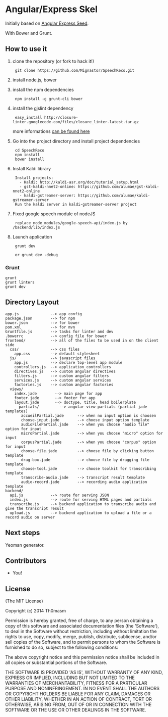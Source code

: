 # Angular/Express Skel

Initially based on [Angular Express Seed](https://github.com/btford/angular-express-seed).

With Bower and Grunt.

## How to use it

1. clone the repository (or fork to hack it!)

        git clone https://github.com/Mignastor/SpeechReco.git

2. install node.js, bower

3. install the npm dependencies

        npm install -g grunt-cli bower

4. install the gjslint dependency

        easy_install http://closure-linter.googlecode.com/files/closure_linter-latest.tar.gz

    more informations [can be found here](https://developers.google.com/closure/utilities/docs/linter_howto)

5. Go into the project directory and install project dependencies

        cd SpeechReco
        npm install
        bower install

6. Install Kaldi library

        Install projects:
          - Kaldi: http://kaldi-asr.org/doc/tutorial_setup.html
          - gst-kaldi-nnet2-online: https://github.com/alumae/gst-kaldi-nnet2-online
          - kaldi-gstreamer-server: https://github.com/alumae/kaldi-gstreamer-server
        Run the kaldi server in kaldi-gstreamer-server project

7. Fixed google speech module of nodeJS

        replace node_modules/google-speech-api/index.js by /backend/lib/index.js 

7. Launch application

        grunt dev

        or grunt dev -debug 

### Grunt

    grunt
    grunt linters
    grunt dev

## Directory Layout
    
    app.js              --> app config
    package.json        --> for npm
    bower.json          --> for bower
    pom.xml             --> for mvn
    Gruntfile.js        --> tasks for linter and dev
    .bowerrc            --> config file for bower
    frontend/           --> all of the files to be used in on the client side
      css/              --> css files
        app.css         --> default stylesheet
      js/               --> javascript files
        app.js          --> declare top-level app module
        controllers.js  --> application controllers
        directives.js   --> custom angular directives
        filters.js      --> custom angular filters
        services.js     --> custom angular services
        factories.js    --> custom angular factories
      views/
        index.jade        --> main page for app
        footer.jade       --> footer for app
        layout.jade       --> doctype, title, head boilerplate
          partials/         --> angular view partials (partial jade templates)
           accueilPartial.jade      --> when no input option is choosen
           choose-input.jade        --> choose input option template
           audioFilePartial.jade    --> when you choose "audio file" option for input
           microPartial.jade        --> when you choose "micro" option for input
           corpusPartial.jade       --> when you choose "corpus" option for input
           choose-file.jade         --> choose file by clicking button template
           drag-box.jade            --> choose file by dragging file template          
           choose-tool.jade         --> choose toolkit for transcribing template
           transcribe-audio.jade    --> transcript result template
           audio-record.jade        --> recording audio application template
    backend/
      api.js            --> route for serving JSON
      index.js          --> route for serving HTML pages and partials
      transcribe.js     --> backend application to transcribe audio and give the transcript result
      upload.js         --> backend application to upload a file or a record audio on server
      
## Next steps 

Yeoman generator.

## Contributors

- You!

## License

(The MIT License)

Copyright (c) 2014 Th0masm

Permission is hereby granted, free of charge, to any person obtaining a copy of this software and associated documentation files (the 'Software'), to deal in the Software without restriction, including without limitation the rights to use, copy, modify, merge, publish, distribute, sublicense, and/or sell copies of the Software, and to permit persons to whom the Software is furnished to do so, subject to the following conditions:

The above copyright notice and this permission notice shall be included in all copies or substantial portions of the Software.

THE SOFTWARE IS PROVIDED 'AS IS', WITHOUT WARRANTY OF ANY KIND, EXPRESS OR IMPLIED, INCLUDING BUT NOT LIMITED TO THE WARRANTIES OF MERCHANTABILITY, FITNESS FOR A PARTICULAR PURPOSE AND NONINFRINGEMENT. IN NO EVENT SHALL THE AUTHORS OR COPYRIGHT HOLDERS BE LIABLE FOR ANY CLAIM, DAMAGES OR OTHER LIABILITY, WHETHER IN AN ACTION OF CONTRACT, TORT OR OTHERWISE, ARISING FROM, OUT OF OR IN CONNECTION WITH THE SOFTWARE OR THE USE OR OTHER DEALINGS IN THE SOFTWARE.
